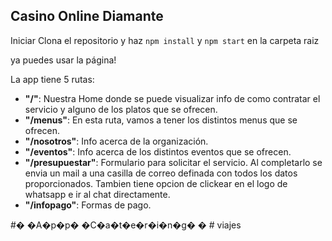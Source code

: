 ##  Casino Online Diamante


Iniciar
Clona el repositorio y haz `npm install` y `npm start` en la carpeta raiz


ya puedes usar la página!



La app tiene 5 rutas:

 - **"/"**: Nuestra Home donde se puede visualizar info de como contratar el servicio y alguno de los platos que se ofrecen.
 - **"/menus"**: En esta ruta, vamos a tener los distintos menus que se ofrecen.
 - **"/nosotros"**: Info acerca de la organización.
  - **"/eventos"**: Info acerca de los distintos eventos que se ofrecen.
 - **"/presupuestar"**: Formulario para solicitar el servicio. Al completarlo se envia un mail a una casilla de correo definada con todos los datos proporcionados. Tambien tiene opcion de clickear en el logo de whatsapp e ir al chat directamente.
  - **"/infopago"**: Formas de pago.




#� �A�p�p� �C�a�t�e�r�i�n�g� �
#   v i a j e s  
 
